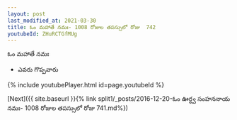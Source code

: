 ```yaml
---
layout: post
last_modified_at: 2021-03-30
title: ఓం మహాతే నమః- 1008 రోజుల తపస్సులో రోజు  742
youtubeId: ZHuRCTGfMUg
---
```

 
 
 ఓం మహాతే నమః  
 
 -  ఎవరు గొప్పవారు 
 
  
 
  
 
 
 
 
 
 


{% include youtubePlayer.html id=page.youtubeId %}
 
[Next]({{ site.baseurl }}{% link  split1/_posts/2016-12-20-ఓం ఊర్ధ్వ సంహననాయ నమః- 1008 రోజుల తపస్సులో రోజు  741.md%})
 
